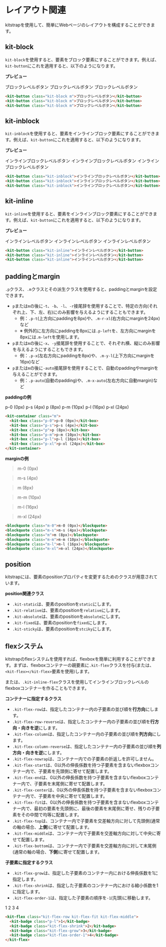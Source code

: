 # レイアウト関連

kitstrapを使用して、簡単にWebページのレイアウトを構成することができます。

## kit-block <Badge text="Tag"/> <Badge text="Class"/>

`kit-block`を使用すると、要素をブロック要素にすることができます。例えば、`kit-button`にこれを適用すると、以下のようになります。

**プレビュー**

<kit-button class="kit-block m">ブロックレベルボタン</kit-button>
<kit-button class="kit-block m">ブロックレベルボタン</kit-button>
<kit-button class="kit-block m">ブロックレベルボタン</kit-button>

```html
<kit-button class="kit-block m">ブロックレベルボタン</kit-button>
<kit-button class="kit-block m">ブロックレベルボタン</kit-button>
<kit-button class="kit-block m">ブロックレベルボタン</kit-button>
```

## kit-inblock <Badge text="Tag"/> <Badge text="Class"/>

`kit-inblock`を使用すると、要素をインラインブロック要素にすることができます。例えば、`kit-button`にこれを適用すると、以下のようになります。

**プレビュー**

<kit-button class="kit-inblock">インラインブロックレベルボタン</kit-button>
<kit-button class="kit-inblock">インラインブロックレベルボタン</kit-button>
<kit-button class="kit-inblock">インラインブロックレベルボタン</kit-button>

```html
<kit-button class="kit-inblock">インラインブロックレベルボタン</kit-button>
<kit-button class="kit-inblock">インラインブロックレベルボタン</kit-button>
<kit-button class="kit-inblock">インラインブロックレベルボタン</kit-button>
```

## kit-inline <Badge text="Tag"/> <Badge text="Class"/>

`kit-inline`を使用すると、要素をインラインブロック要素にすることができます。例えば、`kit-button`にこれを適用すると、以下のようになります。

**プレビュー**

<kit-button class="kit-inline">インラインレベルボタン</kit-button>
<kit-button class="kit-inline">インラインレベルボタン</kit-button>
<kit-button class="kit-inline">インラインレベルボタン</kit-button>

```html
<kit-button class="kit-inline">インラインレベルボタン</kit-button>
<kit-button class="kit-inline">インラインレベルボタン</kit-button>
<kit-button class="kit-inline">インラインレベルボタン</kit-button>
```

## paddingとmargin <Badge text="Class"/>

`.p`クラス、`.m`クラスとその派生クラスを使用すると、paddingとmarginを設定できます。

- `p`または`m`の後に`-t`、`-b`、`-l`、`-r`接尾辞を使用することで、特定の方向(それぞれ上、下、左、右)にのみ影響を与えるようにすることもできます。
  - 例：`.p-t`(上方向にpaddingを8px)や、`.m-r-xl`(右方向にmarginを24px)など
  - ※ 例外的に左方向にpaddingを8pxには`.p-left`を、左方向にmarginを8pxには`.m-left`を使用します。
- `p`または`m`の後に`-x`、`-y`接尾辞を使用することで、それぞれ横、縦にのみ影響を与えるようにすることもできます。
  - 例：`.p-x`(左右方向にpaddingを8px)や、`.m-y-l`(上下方向にmarginを16px)など
- `p`または`m`の後に`-auto`接尾辞を使用することで、自動のpaddingやmarginを与えることができます。
  - 例：`.p-auto`(自動のpadding)や、`.m-x-auto`(左右方向に自動margin)など

**paddingの例**

<kit-container class="m">
  <kit-box class="p-0">p-0 (0px)</kit-box>
  <kit-box class="p-s">p-s (4px)</kit-box>
  <kit-box class="p">p (8px)</kit-box>
  <kit-box class="p-m">p-m (10px)</kit-box>
  <kit-box class="p-l">p-l (16px)</kit-box>
  <kit-box class="p-xl">p-xl (24px)</kit-box>
</kit-container>

```html
<kit-container class="m">
  <kit-box class="p-0">p-0 (0px)</kit-box>
  <kit-box class="p-s">p-s (4px)</kit-box>
  <kit-box class="p">p (8px)</kit-box>
  <kit-box class="p-m">p-m (10px)</kit-box>
  <kit-box class="p-l">p-l (16px)</kit-box>
  <kit-box class="p-xl">p-xl (24px)</kit-box>
</kit-container>
```

**marginの例**

<blockquote class="m-0">m-0 (0px)</blockquote>
<blockquote class="m-s">m-s (4px)</blockquote>
<blockquote class="m">m (8px)</blockquote>
<blockquote class="m-m">m-m (10px)</blockquote>
<blockquote class="m-l">m-l (16px)</blockquote>
<blockquote class="m-xl">m-xl (24px)</blockquote>

```html
<blockquote class="m-0">m-0 (0px)</blockquote>
<blockquote class="m-s">m-s (4px)</blockquote>
<blockquote class="m">m (8px)</blockquote>
<blockquote class="m-m">m-m (10px)</blockquote>
<blockquote class="m-l">m-l (16px)</blockquote>
<blockquote class="m-xl">m-xl (24px)</blockquote>
```

## position <Badge text="Class"/>

kitstrapには、要素のpositionプロパティを変更するためのクラスが用意されています。

**position関連クラス**

- `.kit-static`は、要素のpositionを`static`にします。
- `.kit-relative`は、要素のpositionを`relative`にします。
- `.kit-absolute`は、要素のpositionを`absolute`にします。
- `.kit-fixed`は、要素のpositionを`fixed`にします。
- `.kit-sticky`は、要素のpositionを`stciky`にします。

## flexシステム <Badge text="Class"/>

kitstrapのflexシステムを使用すれば、flexboxを簡単に利用することができます。まずは、flexboxコンテナーの親要素に`.kit-flex`クラスを付与(または、`<kit-flex></kit-flex>`要素を使用)します。

または、`.kit-inline-flex`クラスを使用してインラインブロックレベルのflexboxコンテナーを作ることもできます。

**コンテナーに指定するクラス**

- `.kit-flex-row`は、指定したコンテナー内の子要素の並び順を**行方向**にします。
- `.kit-flex-row-reverse`は、指定したコンテナー内の子要素の並び順を**行方向・向きを逆**にします。
- `.kit-flex-column`は、指定したコンテナー内の子要素の並び順を**列方向**にします。
- `.kit-flex-column-reverse`は、指定したコンテナー内の子要素の並び順を**列方向・向きを逆**にします。
- `.kit-flex-nowrap`は、コンテナー内での子要素の折返しを許可しません。
- `.kit-flex-start`は、0以外の伸長係数を持つ子要素を含まないflexboxコンテナー内で、子要素を先頭側に寄せて配置します。
- `.kit-flex-end`は、0以外の伸長係数を持つ子要素を含まないflexboxコンテナー内で、子要素を末尾側に寄せて配置します。
- `.kit-flex-center`は、0以外の伸長係数を持つ子要素を含まないflexboxコンテナー内で、子要素を中央に寄せて配置します。
- `.kit-flex-fit`は、0以外の伸長係数を持つ子要素を含まないflexboxコンテナー内で、最初の要素を先頭側に、最後の要素を末尾側に寄せ、残りの子要素をその中間で均等に配置します。
- `.kit-flex-top`は、コンテナー内で子要素を交差軸方向に対して先頭側(通常の軸の場合、**上側**)に寄せて配置します。
- `.kit-flex-middle`は、コンテナー内で子要素を交差軸方向に対して中央に寄せて配置します。
- `.kit-flex-bottom`は、コンテナー内で子要素を交差軸方向に対して末尾側(通常の軸の場合、**下側**)に寄せて配置します。

**子要素に指定するクラス**

- `.kit-flex-grow`は、指定した子要素のコンテナー内における伸長係数を1に指定します。
- `.kit-flex-shrink`は、指定した子要素のコンテナー内における縮小係数を1に指定します。
- `.kit-flex-order-1`は、指定した子要素の順序を`-1`(先頭)に移動します。

<kit-flex class="kit-flex-row kit-flex-fit kit-flex-middle">
  <kit-badge class="p-l">1</kit-badge>
  <kit-badge class="kit-flex-shrink">2</kit-badge>
  <kit-badge class="kit-flex-grow">3</kit-badge>
  <kit-badge class="kit-flex-order-1">4</kit-badge>
</kit-flex>

```html
<kit-flex class="kit-flex-row kit-flex-fit kit-flex-middle">
  <kit-badge class="p-l">1</kit-badge>
  <kit-badge class="kit-flex-shrink">2</kit-badge>
  <kit-badge class="kit-flex-grow">3</kit-badge>
  <kit-badge class="kit-flex-order-1">4</kit-badge>
</kit-flex>
```
